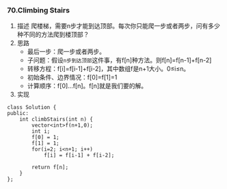 

### 70.Climbing Stairs
1. 描述
爬楼梯，需要n步才能到达顶部。每次你只能爬一步或者两步，问有多少种不同的方法爬到楼顶部？
2. 思路
    - 最后一步：爬一步或者两步。
    - 子问题：假设`n步到达顶部`这件事，有f[n]种方法。则f[n]=f[n-1]+f[n-2]
    - 转移方程：f[i]=f[i-1]+f[i-2]，其中数组f是n+1大小。0≤i≤n。
    - 初始条件、边界情况：f[0]=f[1]=1
    - 计算顺序：f[0]...f[n]。f[n]就是我们要的解。
3. 实现
```
class Solution {
public:
    int climbStairs(int n) {
        vector<int>f(n+1,0);
        int i;
        f[0] = 1;
        f[1] = 1;
        for(i=2; i<n+1; i++)
            f[i] = f[i-1] + f[i-2];
        
        return f[n];
    }
};
```